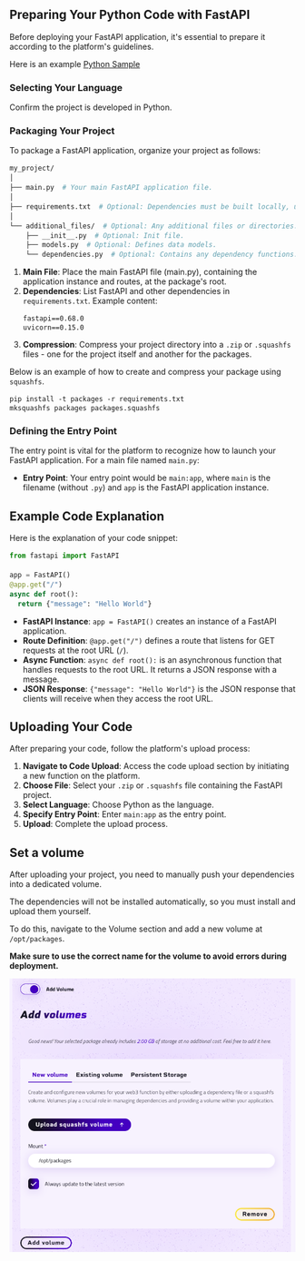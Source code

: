 ## Preparing Your Python Code with FastAPI

Before deploying your FastAPI application, it's essential to prepare it according to the platform's guidelines.

Here is an example [Python Sample](https://github.com/aleph-im/aleph-vm/tree/main/examples/example_fastapi)

### Selecting Your Language

Confirm the project is developed in Python.

### Packaging Your Project

To package a FastAPI application, organize your project as follows:

```bash
my_project/
│
├── main.py  # Your main FastAPI application file.
│
├── requirements.txt  # Optional: Dependencies must be built locally, uploaded and referenced as an immutable volume
│
└── additional_files/  # Optional: Any additional files or directories. 
    ├── __init__.py  # Optional: Init file.
    ├── models.py  # Optional: Defines data models.
    └── dependencies.py  # Optional: Contains any dependency functions.
```

1. **Main File**: Place the main FastAPI file (main.py), containing the application instance and routes, at the package's root.
2. **Dependencies**: List FastAPI and other dependencies in `requirements.txt`. Example content:
   ```
   fastapi==0.68.0
   uvicorn==0.15.0
   ```
3. **Compression**: Compress your project directory into a `.zip` or `.squashfs` files - one for the project itself and another for the packages.

Below is an example of how to create and compress your package using `squashfs`.
  ```
  pip install -t packages -r requirements.txt
  mksquashfs packages packages.squashfs
  ```

### Defining the Entry Point

The entry point is vital for the platform to recognize how to launch your FastAPI application. For a main file named `main.py`:

- **Entry Point**: Your entry point would be `main:app`, where `main` is the filename (without `.py`) and `app` is the FastAPI application instance.

## Example Code Explanation

Here is the explanation of your code snippet:

```python
from fastapi import FastAPI

app = FastAPI()
@app.get("/")
async def root():
  return {"message": "Hello World"}
```

- **FastAPI Instance**: `app = FastAPI()` creates an instance of a FastAPI application.
- **Route Definition**: `@app.get("/")` defines a route that listens for GET requests at the root URL (`/`). 
- **Async Function**: `async def root():` is an asynchronous function that handles requests to the root URL. It returns a JSON response with a message.
- **JSON Response**: `{"message": "Hello World"}` is the JSON response that clients will receive when they access the root URL.

## Uploading Your Code

After preparing your code, follow the platform's upload process:

1. **Navigate to Code Upload**: Access the code upload section by initiating a new function on the platform.
2. **Choose File**: Select your `.zip` or `.squashfs` file containing the FastAPI project.
3. **Select Language**: Choose Python as the language.
4. **Specify Entry Point**: Enter `main:app` as the entry point.
5. **Upload**: Complete the upload process.

## Set a volume
After uploading your project, you need to manually push your dependencies into a dedicated volume.

The dependencies will not be installed automatically, so you must install and upload them yourself.

To do this, navigate to the Volume section and add a new volume at `/opt/packages`.

**Make sure to use the correct name for the volume to avoid errors during deployment.**

![Volume](../../../assets/images/console/volume.png)